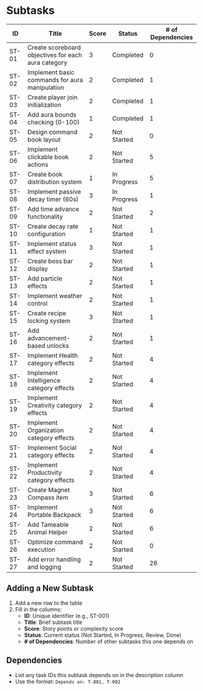 # Subtasks

| ID    | Title | Score | Status | # of Dependencies |
|-------|-------|-------|--------|-------------------|
| ST-01 | Create scoreboard objectives for each aura category | 3 | Completed | 0 |
| ST-02 | Implement basic commands for aura manipulation | 2 | Completed | 1 |
| ST-03 | Create player join initialization | 2 | Completed | 1 |
| ST-04 | Add aura bounds checking (0-100) | 1 | Completed | 1 |
| ST-05 | Design command book layout | 2 | Not Started | 0 |
| ST-06 | Implement clickable book actions | 2 | Not Started | 5 |
| ST-07 | Create book distribution system | 1 | In Progress | 5 |
| ST-08 | Implement passive decay timer (60s) | 3 | In Progress | 1 |
| ST-09 | Add time advance functionality | 2 | Not Started | 2 |
| ST-10 | Create decay rate configuration | 1 | Not Started | 1 |
| ST-11 | Implement status effect system | 3 | Not Started | 1 |
| ST-12 | Create boss bar display | 2 | Not Started | 1 |
| ST-13 | Add particle effects | 2 | Not Started | 1 |
| ST-14 | Implement weather control | 2 | Not Started | 1 |
| ST-15 | Create recipe locking system | 3 | Not Started | 1 |
| ST-16 | Add advancement-based unlocks | 2 | Not Started | 1 |
| ST-17 | Implement Health category effects | 2 | Not Started | 4 |
| ST-18 | Implement Intelligence category effects | 2 | Not Started | 4 |
| ST-19 | Implement Creativity category effects | 2 | Not Started | 4 |
| ST-20 | Implement Organization category effects | 2 | Not Started | 4 |
| ST-21 | Implement Social category effects | 2 | Not Started | 4 |
| ST-22 | Implement Productivity category effects | 2 | Not Started | 4 |
| ST-23 | Create Magnet Compass item | 3 | Not Started | 6 |
| ST-24 | Implement Portable Backpack | 3 | Not Started | 6 |
| ST-25 | Add Tameable Animal Helper | 2 | Not Started | 6 |
| ST-26 | Optimize command execution | 2 | Not Started | 0 |
| ST-27 | Add error handling and logging | 2 | Not Started | 26 |

## Adding a New Subtask
1. Add a new row to the table
2. Fill in the columns:
   - **ID**: Unique identifier (e.g., ST-001)
   - **Title**: Brief subtask title
   - **Score**: Story points or complexity score
   - **Status**: Current status (Not Started, In Progress, Review, Done)
   - **# of Dependencies**: Number of other subtasks this one depends on

## Dependencies
- List any task IDs this subtask depends on in the description column
- Use the format: `Depends on: T-001, T-002`
